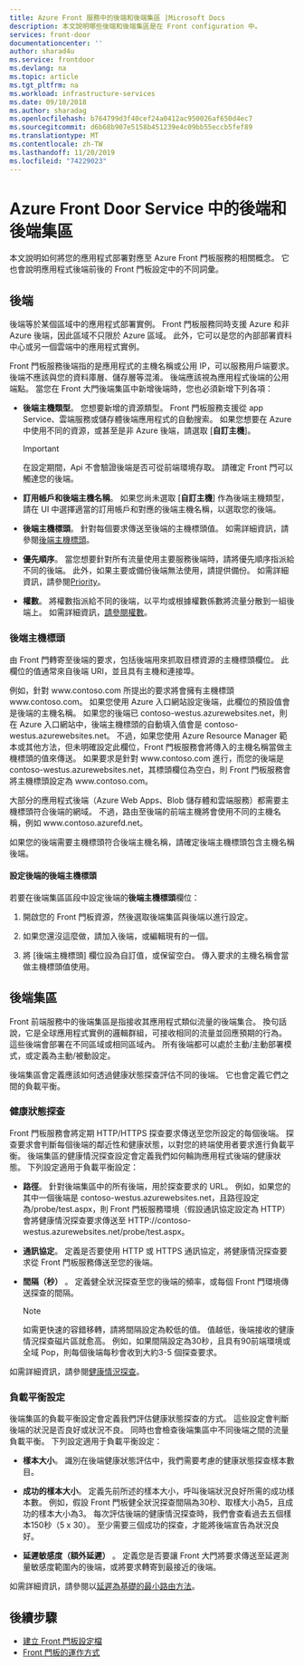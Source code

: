 ```yaml
---
title: Azure Front 服務中的後端和後端集區 |Microsoft Docs
description: 本文說明哪些後端和後端集區是在 Front configuration 中。
services: front-door
documentationcenter: ''
author: sharad4u
ms.service: frontdoor
ms.devlang: na
ms.topic: article
ms.tgt_pltfrm: na
ms.workload: infrastructure-services
ms.date: 09/10/2018
ms.author: sharadag
ms.openlocfilehash: b764799d3f40cef24a0412ac950026af650d4ec7
ms.sourcegitcommit: d6b68b907e5158b451239e4c09bb55eccb5fef89
ms.translationtype: MT
ms.contentlocale: zh-TW
ms.lasthandoff: 11/20/2019
ms.locfileid: "74229023"
---
```

# <a name="backends-and-backend-pools-in-azure-front-door-service"></a>Azure Front Door Service 中的後端和後端集區
本文說明如何將您的應用程式部署對應至 Azure Front 門板服務的相關概念。 它也會說明應用程式後端前後的 Front 門板設定中的不同詞彙。

## <a name="backends"></a>後端
後端等於某個區域中的應用程式部署實例。 Front 門板服務同時支援 Azure 和非 Azure 後端，因此區域不只限於 Azure 區域。 此外，它可以是您的內部部署資料中心或另一個雲端中的應用程式實例。

Front 門板服務後端指的是應用程式的主機名稱或公用 IP，可以服務用戶端要求。 後端不應該與您的資料庫層、儲存層等混淆。 後端應該視為應用程式後端的公用端點。 當您在 Front 大門後端集區中新增後端時，您也必須新增下列各項：

- **後端主機類型**。 您想要新增的資源類型。 Front 門板服務支援從 app Service、雲端服務或儲存體後端應用程式的自動搜索。 如果您想要在 Azure 中使用不同的資源，或甚至是非 Azure 後端，請選取 [**自訂主機**]。

    >[!IMPORTANT]
    >在設定期間，Api 不會驗證後端是否可從前端環境存取。 請確定 Front 門可以觸達您的後端。

- **訂用帳戶和後端主機名稱**。 如果您尚未選取 [**自訂主機**] 作為後端主機類型，請在 UI 中選擇適當的訂用帳戶和對應的後端主機名稱，以選取您的後端。

- **後端主機標頭**。 針對每個要求傳送至後端的主機標頭值。 如需詳細資訊，請參閱[後端主機標頭](#hostheader)。

- **優先順序**。 當您想要針對所有流量使用主要服務後端時，請將優先順序指派給不同的後端。 此外，如果主要或備份後端無法使用，請提供備份。 如需詳細資訊，請參閱[Priority](front-door-routing-methods.md#priority)。

- **權數**。 將權數指派給不同的後端，以平均或根據權數係數將流量分散到一組後端上。 如需詳細資訊，[請參閱權數](front-door-routing-methods.md#weighted)。

### <a name = "hostheader"></a>後端主機標頭

由 Front 門轉寄至後端的要求，包括後端用來抓取目標資源的主機標頭欄位。 此欄位的值通常來自後端 URI，並且具有主機和連接埠。

例如，針對 www\.contoso.com 所提出的要求將會擁有主機標頭 www\.contoso.com。 如果您使用 Azure 入口網站設定後端，此欄位的預設值會是後端的主機名稱。 如果您的後端已 contoso-westus.azurewebsites.net，則在 Azure 入口網站中，後端主機標頭的自動填入值會是 contoso-westus.azurewebsites.net。 不過，如果您使用 Azure Resource Manager 範本或其他方法，但未明確設定此欄位，Front 門板服務會將傳入的主機名稱當做主機標頭的值來傳送。 如果要求是針對 www\.contoso.com 進行，而您的後端是 contoso-westus.azurewebsites.net，其標頭欄位為空白，則 Front 門板服務會將主機標頭設定為 www\.contoso.com。

大部分的應用程式後端（Azure Web Apps、Blob 儲存體和雲端服務）都需要主機標頭符合後端的網域。 不過，路由至後端的前端主機將會使用不同的主機名稱，例如 www\.contoso.azurefd.net。

如果您的後端需要主機標頭符合後端主機名稱，請確定後端主機標頭包含主機名稱後端。

#### <a name="configuring-the-backend-host-header-for-the-backend"></a>設定後端的後端主機標頭

若要在後端集區區段中設定後端的**後端主機標頭**欄位：

1. 開啟您的 Front 門板資源，然後選取後端集區與後端以進行設定。

2. 如果您還沒這麼做，請加入後端，或編輯現有的一個。

3. 將 [後端主機標頭] 欄位設為自訂值，或保留空白。 傳入要求的主機名稱會當做主機標頭值使用。

## <a name="backend-pools"></a>後端集區
Front 前端服務中的後端集區是指接收其應用程式類似流量的後端集合。 換句話說，它是全球應用程式實例的邏輯群組，可接收相同的流量並回應預期的行為。 這些後端會部署在不同區域或相同區域內。 所有後端都可以處於主動/主動部署模式，或定義為主動/被動設定。

後端集區會定義應該如何透過健康狀態探查評估不同的後端。 它也會定義它們之間的負載平衡。

### <a name="health-probes"></a>健康狀態探查
Front 門板服務會將定期 HTTP/HTTPS 探查要求傳送至您所設定的每個後端。 探查要求會判斷每個後端的鄰近性和健康狀態，以對您的終端使用者要求進行負載平衡。 後端集區的健康情況探查設定會定義我們如何輪詢應用程式後端的健康狀態。 下列設定適用于負載平衡設定：

- **路徑**。 針對後端集區中的所有後端，用於探查要求的 URL。 例如，如果您的其中一個後端是 contoso-westus.azurewebsites.net，且路徑設定為/probe/test.aspx，則 Front 門板服務環境（假設通訊協定設定為 HTTP）會將健康情況探查要求傳送至 HTTP\://contoso-westus.azurewebsites.net/probe/test.aspx。

- **通訊協定**。 定義是否要使用 HTTP 或 HTTPS 通訊協定，將健康情況探查要求從 Front 門板服務傳送至您的後端。

- **間隔（秒）** 。 定義健全狀況探查至您的後端的頻率，或每個 Front 門環境傳送探查的間隔。

    >[!NOTE]
    >如需更快速的容錯移轉，請將間隔設定為較低的值。 值越低，後端接收的健康情況探查磁片區就愈高。 例如，如果間隔設定為30秒，且具有90前端環境或全域 Pop，則每個後端每秒會收到大約3-5 個探查要求。

如需詳細資訊，請參閱[健康情況探查](front-door-health-probes.md)。

### <a name="load-balancing-settings"></a>負載平衡設定
後端集區的負載平衡設定會定義我們評估健康狀態探查的方式。 這些設定會判斷後端的狀況是否良好或狀況不良。 同時也會檢查後端集區中不同後端之間的流量負載平衡。 下列設定適用于負載平衡設定：

- **樣本大小**。 識別在後端健康狀態評估中，我們需要考慮的健康狀態探查樣本數目。

- **成功的樣本大小**。 定義先前所述的樣本大小，呼叫後端狀況良好所需的成功樣本數。 例如，假設 Front 門板健全狀況探查間隔為30秒、取樣大小為5，且成功的樣本大小為3。 每次評估後端的健康情況探查時，我們會查看過去五個樣本150秒（5 x 30）。 至少需要三個成功的探查，才能將後端宣告為狀況良好。

- **延遲敏感度（額外延遲）** 。 定義您是否要讓 Front 大門將要求傳送至延遲測量敏感度範圍內的後端，或將要求轉寄到最接近的後端。

如需詳細資訊，請參閱以[延遲為基礎的最小路由方法](front-door-routing-methods.md#latency)。

## <a name="next-steps"></a>後續步驟

- [建立 Front 門板設定檔](quickstart-create-front-door.md)
- [Front 門板的運作方式](front-door-routing-architecture.md)